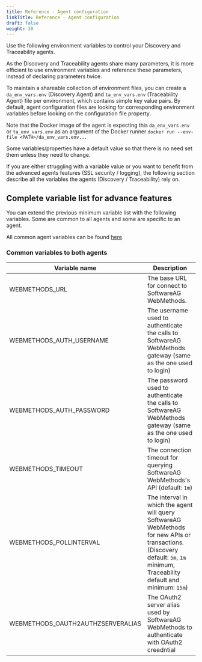 ```yaml
---
title: Reference - Agent configuration
linkTitle: Reference - Agent configuration
draft: false
weight: 30
---
```

Use the following environment variables to control your Discovery and Traceability agents.

As the Discovery and Traceability agents share many parameters, it is more efficient to use environment variables and reference these parameters, instead of declaring parameters twice.

To maintain a shareable collection of environment files, you can create a `da_env_vars.env` (Discovery Agent) and `ta_env_vars.env` (Traceability Agent) file per environment, which contains simple key value pairs.  By default, agent configuration files are looking for corresponding environment variables before looking on the configuration file property.
  
Note that the Docker image of the agent is expecting this `da_env_vars.env` or `ta_env_vars.env` as an argument of the Docker runner `docker run --env-file <PATH>/da_env_vars.env...`

Some variables/properties have a default value so that there is no need set them unless they need to change.

If you are either struggling with a variable value or you want to benefit from the advanced agents features (SSL security / logging), the following section describe all the variables the agents (Discovery / Traceability) rely on.

## Complete variable list for advance features

You can extend the previous minimum variable list with the following variables. Some are common to all agents and some are specific to an agent.

All common agent variables can be found [here](/docs/connect_manage_environ/connected_agent_common_reference/agent-variables#agent-variables).

### Common variables to both agents

| Variable name                        | Description                                                                                                                                                                     |
| ------------------------------------ | ------------------------------------------------------------------------------------------------------------------------------------------------------------------------------- |
| WEBMETHODS_URL                       | The base URL for connect to SoftwareAG WebMethods.                                                                                                                              |
| WEBMETHODS_AUTH_USERNAME             | The username used to authenticate the calls to SoftwareAG WebMethods gateway (same as the one used to login)                                                                    |
| WEBMETHODS_AUTH_PASSWORD             | The password used to authenticate the calls to SoftwareAG WebMethods gateway (same as the one used to login)                                                                    |
| WEBMETHODS_TIMEOUT                   | The connection timeout for querying SoftwareAG WebMethods's API (default: `1m`)                                                                                                 |
| WEBMETHODS_POLLINTERVAL              | The interval in which the agent will query SoftwareAG WebMethods for new APIs or transactions. (Discovery default: `5m`, `1m` minimum, Traceability default and minimum: `15m`) |
| WEBMETHODS_OAUTH2AUTHZSERVERALIAS    | The OAuth2 server alias used by SoftwareAG WebMethods to authenticate with OAuth2 creedntial                                                                                    |